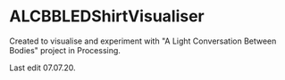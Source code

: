 # ALCBBLEDShirtVisualiser
Created to visualise and experiment with "A Light Conversation Between Bodies" project in Processing.

Last edit 07.07.20.
